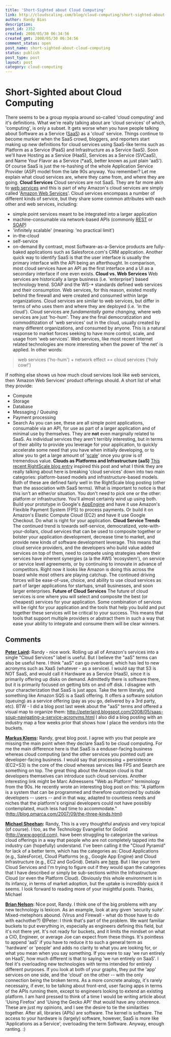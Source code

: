 ```yaml
---
title: 'Short-Sighted about Cloud Computing'
link: http://cloudscaling.com/blog/cloud-computing/short-sighted-about-cloud-computing/
author: Randy Bias
description: 
post_id: 2352
created: 2008/05/30 06:34:56
created_gmt: 2008/05/30 06:34:56
comment_status: open
post_name: short-sighted-about-cloud-computing
status: publish
post_type: post
layout: post
category: cloud-computing
---
```


# Short-Sighted about Cloud Computing

There seems to be a group myopia around so-called 'cloud computing' and it's definitions. What we're really talking about are 'cloud services' of which, 'computing', is only a subset. It gets worse when you have people talking about Software as a Service ([SaaS](http://en.wikipedia.org/wiki/SaaS)) as a 'cloud' service. Things continue to become murkier when the SaaS crowd, bloggers, and reporters start making up new definitions for cloud services using SaaS-like terms such as Platform as a Service (PaaS) and Infrastructure as a Service (IaaS). Soon we'll have Hosting as a Service (HaaS), Services as a Service (SVCaaS), and Name Your Flavor as a Service (*aaS, better known as just plain 'aaS'). Of course SaaS is just the re-hashing of the whole Application Service Provider (ASP) model from the late 90s anyway. You remember? Let me explain what cloud services are, where they came from, and where they are going. **Cloud Services** Cloud services are not SaaS. They are far more akin to [web services](http://en.wikipedia.org/wiki/Web_service) and this is part of why Amazon's cloud services are simply called '[Amazon Web Services](http://www.amazonaws.com/)'. Cloud services encompass a number of different kinds of service, but they share some common attributes with each other and web services, including: 

  * simple point services meant to be integrated into a larger application
  * machine-consumable via network-based APIs (commonly [REST](http://en.wikipedia.org/wiki/REST) or [SOAP](http://en.wikipedia.org/wiki/SOAP))
  * 'infinitely scalable' (meaning: 'no practical limit')
  * in-the-cloud
  * self-service
  * on-demand
By contrast, most Software-as-a-Service products are fully-baked applications such as Salesforce.com's CRM application. Another quick way to identify SaaS is that the user interface is usually the primary interface with the API being an afterthought. In comparison, most cloud services have an API as the first interface and a UI as a secondary interface if one even exists. **Cloud vs. Web Services** Web services are historically a large business (i.e. 'enterprise') based technology trend. SOAP and the WS-* standards defined web services and their consumption. Web services, for this reason, existed mostly behind the firewall and were created and consumed within large organizations. Cloud services are similar to web services, but differ in terms of who uses them and where they are deployed (i.e. 'in the cloud'). Cloud services are _fundamentally game changing_, where web services are just 'ho-hum'. They are the final democratization and commoditization of 'web services' out in the cloud, usually created by many different organizations, and consumed by anyone. This is a natural response to market forces seeking to have more control, scale, and usage from 'web services'. Web services, like most recent Internet related technologies are more interesting when the power of 'the net' is applied. In other words: 

> web services ('ho-hum') + network effect == cloud services ('holy cow!') 

If nothing else shows us how much cloud services look like web services, then 'Amazon Web Services' product offerings should. A short list of what they provide: 

  * Compute
  * Storage
  * Database
  * Messaging / Queuing
  * Payment processing
  * Search
As you can see, these are all simple point applications, consumable via an API, for use as part of a larger application and of minimal use by themselves. They are **not** even marginally related to SaaS. As individual services they aren't terribly interesting, but in terms of their ability to provide you leverage for your application, to quickly accelerate some need that you have when initially developing, or to allow you to get a large amount of '[scale](http://neotactics.com/blog/technology/auto-magical-scaling/)' once you grow is of tremendous value. **Clouds as Platforms and Infrastructure (aaS)** [This recent RightScale blog entry](http://blog.rightscale.com/2008/05/26/define-cloud-computing/) inspired this post and what I think they are really talking about here is breaking 'cloud services' down into two main categories: platform-based models and infrastructure-based models. Both of these are defined fairly well in the RightScale blog posting (other than the association with SaaS terms). What is important to notice is that this isn't an either/or situation. You don't need to pick one or the other: platform or infrastructure. You'll almost certainly wind up using both. Build your prototype in Google's [AppEngine](http://appengine.google.com) and have it use Amazon's Flexible Payment System (FPS) to process payments. Or build it on Amazon's Elastic Compute Cloud (EC2) and have it use Google Checkout. Do what is right for your application. **Cloud Service Trends** The continued trend is towards self-service, democratized, vote-with-your-dollars, cloud services that can be used to composite together or bolster your application development, decrease time to market, and provide new kinds of software development leverage. This means that cloud service providers, and the developers who build value added services on top of them, need to compete using strategies where their services have inherent synergies (a la the AWS 'ecosystem'), on service or service level agreements, or by continuing to innovate in advance of competitors. Right now it looks like Amazon is doing this across the board while most others are playing catchup. The continued driving forces will be ease-of-use, choice, and ability to use cloud services as part of larger applications for startups, small businesses, and soon larger enterprises. **Future of Cloud Services** The future of cloud services is one where you will select and composite the best (or cheapest) services for your application. Some combination of services will be right for your application and the tools that help you build and put together these services will be critical to your success. This means that tools that support multiple providers or abstract them in such a way that ease your ability to integrate and consume them will be clear winners.

## Comments

**[Peter Laird](#14 "2008-06-02 15:10:02"):** Randy - nice work. Rolling up all of Amazon's services into a single "Cloud Services" label is useful. But I believe the "aaS" terms can also be useful here. I think "aaS" can go overboard, which has led to new acronyms such as XaaS (whatever - as a service). I would say that S3 is NOT SaaS, and would call it Hardware as a Service (HaaS), since it is primarily offering up disks on demand. Admittedly there is software there, but it is primarily focused on getting bits on and off disk. I disagree with your characterization that SaaS is just apps. Take the term literally, and something like Amazon SQS is a SaaS offering. It offers a software solution (queuing) as a service offering (pay as you go, delivered by a 3rd party, etc). BTW - I did a blog post last week about the "aaS" terms and offered a visual map to organize them: http://peterlaird.blogspot.com/2008/05/saas-soup-navigating-a-service-acronyms.html I also did a blog posting with an industry map a few weeks prior that shows how I place the vendors into the buckets.

**[Markus Klems](#15 "2008-06-19 22:18:35"):** Randy, great blog post. I agree with you that people are missing the main point when they declare SaaS to be cloud computing. For me the main difference here is that SaaS is a enduser-facing business whereas cloud computing (and the other services you pointed out) are developer-facing business. I would say that processing + persistence (EC2+S3) is the core of the cloud whereas services like FPS and Search are something on top. The great thing about the Amazon cloud is that developers themselves can introduce such cloud services. Another interesting link might be Marc Adreessens "Web as Platform" terminology from the 90s. He recently wrote an interesting blog post on this: "A platform is a system that can be programmed and therefore customized by outside developers -- users -- and in that way, adapted to countless needs and niches that the platform's original developers could not have possibly contemplated, much less had time to accommodate." (http://blog.pmarca.com/2007/09/the-three-kinds.html)

**[Michael Sheehan](#16 "2008-06-27 15:28:07"):** Randy, This is a very thoughtful analysis and very topical (of course). I too, as the Technology Evangelist for GoGrid (http://www.gogrid.com), have been struggling to categorize the various cloud offerings in a way that people who are not completely tapped into the industry can (hopefully) understand. I've been calling it the "Cloud Pyramid" for lack of a better term, which has the categories as: Cloud Applications (e.g., SalesForce), Cloud Platforms (e.g., Google App Engine) and Cloud Infrastructure (e.g., EC2 and GoGrid). Details are [here](â€). But I like your term Cloud Services and I'm trying to figure out if they would span the categories that I have described or simply be sub-sections within the Infrastructure Cloud (or even the Platform Cloud). Obviously this whole environment is in its infancy, in terms of market adoption, but the uptake is incredibly quick it seems. I look forward to reading more of your insightful posts. Thanks, Michael

**[Brian Nelson](#17 "2008-08-14 00:40:30"):** Nice post, Randy. I think one of the big problems with any new technology is lexicon. As an example, look at any given 'security suite'. Mixed-metephors abound. (Virus and Firewall - what do those have to do with eachother?) @Peter: I think that's part of the problem. We want familiar buckets to put everything in, especially as engineers defining this field, but it's not there yet. It's not ready for buckets, and it limits the mindset on what a CIO, Engineer, or average Joe can expect from these things. It's pointless to append 'aaS' if you have to reduce it to such a general term as 'hardware' or 'people' and adds no clarity to what you are looking for, or what you mean when you say something. If you were to say 'we run entirely on HaaS', how much different is that to saying 'we run entirely on SaaS'. I feel it's overloading new technologies with terms intended for entirely different purposes. If you look at both of your graphs, they put the 'app' services on one side, and the 'cloud' on the other -- with the only connection being the broken terms. As a more concrete analogy, it's rarely necessairy, if ever, to be talking about front-end, user facing apps in terms of the APIs running them, except to engineers looking to extend an existing platform. I am hard pressed to think of a time I would be writing article about 'Using Firefox' and 'Using the Gecko API' that would have any coherence. These are just my opinions, and I see the desire to tie the similarities together. After all, libraries (APIs) are software. The kernel is software. The access to your hardware is (largely) software, however, SaaS is more like 'Applications as a Service', overloading the term Software. Anyway, enough ranting. :)

